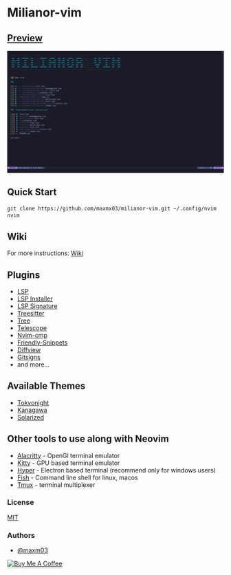 # Milianor-vim

## [Preview](https://www.youtube.com/watch?v=eVKQ-6sXQzQ)

<img src="./screenshots/1.png" />

## Quick Start
```
git clone https://github.com/maxmx03/milianor-vim.git ~/.config/nvim
nvim
```

## Wiki

For more instructions: [Wiki](https://github.com/maxmx03/milianor-vim/wiki)

## Plugins
- [LSP](https://github.com/neovim/nvim-lspconfig)
- [LSP Installer](https://github.com/williamboman/nvim-lsp-installer)
- [LSP Signature](https://github.com/ray-x/lsp_signature.nvim)
- [Treesitter](https://github.com/nvim-treesitter/nvim-treesitter)
- [Tree](https://github.com/kyazdani42/nvim-tree.lua)
- [Telescope](https://github.com/nvim-telescope/telescope.nvim)
- [Nvim-cmp](https://github.com/hrsh7th/nvim-cmp)
- [Friendly-Snippets](https://github.com/rafamadriz/friendly-snippets)
- [Diffview](https://github.com/sindrets/diffview.nvim)
- [Gitsigns](https://github.com/lewis6991/gitsigns.nvim)
- and more...

## Available Themes
- [Tokyonight](https://github.com/folke/tokyonight.nvim)
- [Kanagawa](https://github.com/rebelot/kanagawa.nvim)
- [Solarized](https://github.com/maxmx03/solarized.nvim)

## Other tools to use along with Neovim
- [Alacritty](https://github.com/alacritty/alacritty) - OpenGl terminal emulator
- [Kitty](https://github.com/kovidgoyal/kitty) - GPU based terminal emulator
- [Hyper](https://hyper.is/) - Electron based terminal (recommend only for windows users)
- [Fish](https://github.com/fish-shell/fish-shell) - Command line shell for linux, macos
- [Tmux](https://github.com/tmux/tmux) - terminal multiplexer

### License

[MIT](https://choosealicense.com/licenses/mit/)

### Authors

- [@maxm03](https://github.com/maxmx03)

<a href="https://www.buymeacoffee.com/milianor" target="_blank"><img src="https://www.buymeacoffee.com/assets/img/custom_images/orange_img.png" alt="Buy Me A Coffee" style="height: 41px !important;width: 174px !important;box-shadow: 0px 3px 2px 0px rgba(190, 190, 190, 0.5) !important;-webkit-box-shadow: 0px 3px 2px 0px rgba(190, 190, 190, 0.5) !important;" ></a>
